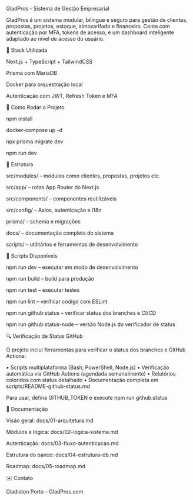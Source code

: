 GladPros - Sistema de Gestão Empresarial

GladPros é um sistema modular, bilíngue e seguro para gestão de clientes, propostas, projetos, estoque, almoxarifado e financeiro. Conta com autenticação por MFA, tokens de acesso, e um dashboard inteligente adaptado ao nível de acesso do usuário.

🧰 Stack Utilizada

Next.js + TypeScript + TailwindCSS

Prisma com MariaDB

Docker para orquestração local

Autenticação com JWT, Refresh Token e MFA

🚀 Como Rodar o Projeto

npm install

docker-compose up -d

npx prisma migrate dev

npm run dev

📁 Estrutura

src/modules/ – módulos como clientes, propostas, projetos etc.

src/app/ – rotas App Router do Next.js

src/components/ – componentes reutilizáveis

src/config/ – Axios, autenticação e i18n

prisma/ – schema e migrações

docs/ – documentação completa do sistema

scripts/ – utilitários e ferramentas de desenvolvimento

🔧 Scripts Disponíveis

npm run dev – executar em modo de desenvolvimento

npm run build – build para produção

npm run test – executar testes

npm run lint – verificar código com ESLint

npm run github:status – verificar status dos branches e CI/CD

npm run github:status-node – versão Node.js do verificador de status

🔍 Verificação de Status GitHub

O projeto inclui ferramentas para verificar o status dos branches e GitHub Actions:

• Scripts multiplataforma (Bash, PowerShell, Node.js)
• Verificação automática via GitHub Actions (agendada semanalmente)
• Relatórios coloridos com status detalhado
• Documentação completa em scripts/README-github-status.md

Para usar, defina GITHUB_TOKEN e execute npm run github:status

📖 Documentação

Visão geral: docs/01-arquitetura.md

Módulos e lógica: docs/02-logica-sistema.md

Autenticação: docs/03-fluxo-autenticacao.md

Estrutura do banco: docs/04-estrutura-db.md

Roadmap: docs/05-roadmap.md

✉️ Contato

Gladiston Porto – GladPros.com